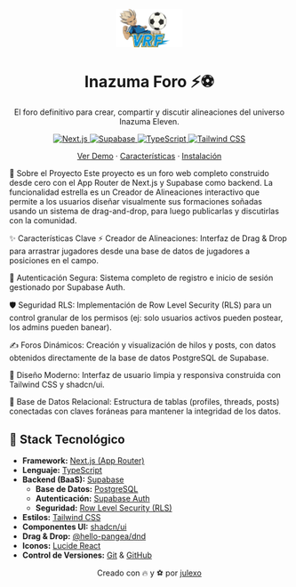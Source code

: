 
<p align="center">
  <img src="public/logo.png" width="120" alt="Logo del Foro">
</p>

<h1 align="center"> Inazuma Foro ⚡⚽ </h1>

<p align="center"> El foro definitivo para crear, compartir y discutir alineaciones del universo Inazuma Eleven. </p>

<p align="center"> <a href="https://nextjs.org/"> <img src="https://img.shields.io/badge/Next.js-000000?style=for-the-badge&logo=nextdotjs&logoColor=white" alt="Next.js"> </a> <a href="https://supabase.com/"> <img src="https://img.shields.io/badge/Supabase-3FCF8E?style=for-the-badge&logo=supabase&logoColor=white" alt="Supabase"> </a> <a href="https://www.typescriptlang.org/"> <img src="https://img.shields.io/badge/TypeScript-3178C6?style=for-the-badge&logo=typescript&logoColor=white" alt="TypeScript"> </a> <a href="https://tailwindcss.com/"> <img src="https://img.shields.io/badge/Tailwind_CSS-06B6D4?style=for-the-badge&logo=tailwindcss&logoColor=white" alt="Tailwind CSS"> </a> </p>

<p align="center"> <a href="#demo">Ver Demo</a> · <a href="#%EF%B8%8F-características-clave">Características</a> · <a href="#-instalación">Instalación</a> </p>

📖 Sobre el Proyecto
Este proyecto es un foro web completo construido desde cero con el App Router de Next.js y Supabase como backend. La funcionalidad estrella es un Creador de Alineaciones interactivo que permite a los usuarios diseñar visualmente sus formaciones soñadas usando un sistema de drag-and-drop, para luego publicarlas y discutirlas con la comunidad.

✨ Características Clave
⚡ Creador de Alineaciones: Interfaz de Drag & Drop para arrastrar jugadores desde una base de datos de jugadores a posiciones en el campo.

🔐 Autenticación Segura: Sistema completo de registro e inicio de sesión gestionado por Supabase Auth.

🛡️ Seguridad RLS: Implementación de Row Level Security (RLS) para un control granular de los permisos (ej: solo usuarios activos pueden postear, los admins pueden banear).

✍️ Foros Dinámicos: Creación y visualización de hilos y posts, con datos obtenidos directamente de la base de datos PostgreSQL de Supabase.

🎨 Diseño Moderno: Interfaz de usuario limpia y responsiva construida con Tailwind CSS y shadcn/ui.

🔩 Base de Datos Relacional: Estructura de tablas (profiles, threads, posts) conectadas con claves foráneas para mantener la integridad de los datos.

## 🚀 Stack Tecnológico

* **Framework:** [Next.js (App Router)](https://nextjs.org/)
* **Lenguaje:** [TypeScript](https://www.typescriptlang.org/)
* **Backend (BaaS):** [Supabase](https://supabase.com/)
    * **Base de Datos:** [PostgreSQL](https://www.postgresql.org/)
    * **Autenticación:** [Supabase Auth](https://supabase.com/docs/guides/auth)
    * **Seguridad:** [Row Level Security (RLS)](https://supabase.com/docs/guides/database/row-level-security)
* **Estilos:** [Tailwind CSS](https://tailwindcss.com/)
* **Componentes UI:** [shadcn/ui](https://ui.shadcn.com/)
* **Drag & Drop:** [@hello-pangea/dnd](https://github.com/hello-pangea/dnd)
* **Iconos:** [Lucide React](https://lucide.dev/)
* **Control de Versiones:** [Git](https://git-scm.com/) & [GitHub](https://github.com/)



<p align="center"> Creado con 🔥 y ⚽ por <a href="https://github.com/julexo">julexo</a> </p>